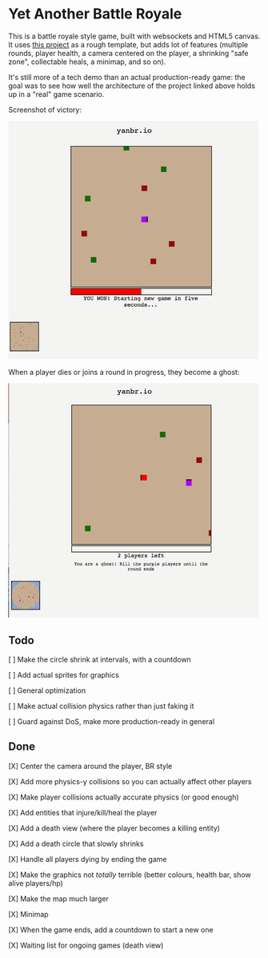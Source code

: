 # Yet Another Battle Royale

This is a battle royale style game, built with websockets and HTML5 canvas. It uses [this project](https://github.com/sgoedecke/socket-io-game) as a rough template, but adds lot of features (multiple rounds, player health, a camera centered on the player, a shrinking "safe zone", collectable heals, a minimap, and so on).

It's still more of a tech demo than an actual production-ready game: the goal was to see how well the architecture of the project linked above holds up in a "real" game scenario.

Screenshot of victory:

<img src="./yanbr_victory.png" alt="screenshot" width="500px">

When a player dies or joins a round in progress, they become a ghost:

<img src="./yanbr_ghost.png" alt="screenshot" width="500px">

## Todo

[ ] Make the circle shrink at intervals, with a countdown

[ ] Add actual sprites for graphics

[ ] General optimization

[ ] Make actual collision physics rather than just faking it

[ ] Guard against DoS, make more production-ready in general


## Done

[X] Center the camera around the player, BR style

[X] Add more physics-y collisions so you can actually affect other players

[X] Make player collisions actually accurate physics (or good enough)

[X] Add entities that injure/kill/heal the player

[X] Add a death view (where the player becomes a killing entity)

[X] Add a death circle that slowly shrinks

[X] Handle all players dying by ending the game

[X] Make the graphics not _totally_ terrible (better colours, health bar, show alive players/hp)

[X] Make the map much larger

[X] Minimap

[X] When the game ends, add a countdown to start a new one

[X] Waiting list for ongoing games (death view)

